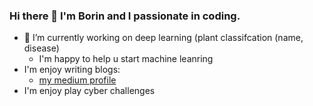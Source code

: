 ### Hi there 👋 I'm Borin and I passionate in coding.


- 🔭 I’m currently working on deep learning (plant classifcation (name, disease)
  - I'm happy to help u start machine leanring
- I'm enjoy writing blogs:
  - [my medium profile](https://medium.com/@minborin1995)
- I'm enjoy play cyber challenges
